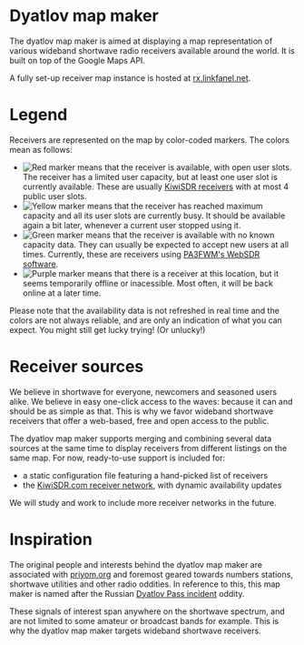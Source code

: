 Dyatlov map maker
=================

The dyatlov map maker is aimed at displaying a map representation of various wideband shortwave radio receivers available around the world. It is built on top of the Google Maps API.

A fully set-up receiver map instance is hosted at [rx.linkfanel.net](http://rx.linkfanel.net/).

Legend
======

Receivers are represented on the map by color-coded markers. The colors mean as follows:

* ![Red marker](https://maps.google.com/mapfiles/ms/icons/red-dot.png) means that the receiver is available, with open user slots. The receiver has a limited user capacity, but at least one user slot is currently available. These are usually [KiwiSDR receivers](http://kiwisdr.com/) with at most 4 public user slots.
* ![Yellow marker](https://maps.google.com/mapfiles/ms/icons/yellow-dot.png) means that the receiver has reached maximum capacity and all its user slots are currently busy. It should be available again a bit later, whenever a current user stopped using it.
* ![Green marker](https://maps.google.com/mapfiles/ms/icons/green-dot.png) means that the receiver is available with no known capacity data. They can usually be expected to accept new users at all times. Currently, these are receivers using [PA3FWM's WebSDR software](http://websdr.org/).
* ![Purple marker](https://maps.google.com/mapfiles/ms/icons/purple-dot.png) means that there is a receiver at this location, but it seems temporarily offline or inacessible. Most often, it will be back online at a later time.

Please note that the availability data is not refreshed in real time and the colors are not always reliable, and are only an indication of what you can expect. You might still get lucky trying! (Or unlucky!)

Receiver sources
================

We believe in shortwave for everyone, newcomers and seasoned users alike. We believe in easy one-click access to the waves: because it can and should be as simple as that. This is why we favor wideband shortwave receivers that offer a web-based, free and open access to the public.

The dyatlov map maker supports merging and combining several data sources at the same time to display receivers from different listings on the same map. For now, ready-to-use support is included for:

* a static configuration file featuring a hand-picked list of receivers
* the [KiwiSDR.com receiver network](http://kiwisdr.com/public/), with dynamic availability updates

We will study and work to include more receiver networks in the future.

Inspiration
===========

The original people and interests behind the dyatlov map maker are associated with [priyom.org](http://priyom.org/) and foremost geared towards numbers stations, shortwave utilities and other radio oddities. In reference to this, this map maker is named after the Russian [Dyatlov Pass incident](https://en.wikipedia.org/wiki/Dyatlov_Pass_incident) oddity.

These signals of interest span anywhere on the shortwave spectrum, and are not limited to some amateur or broadcast bands for example. This is why the dyatlov map maker targets wideband shortwave receivers.
